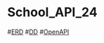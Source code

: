 # School_API_24
#[ERD](https://app.lucidchart.com/invitations/accept/2640eb4f-c341-4ccf-b16e-d105652b194d)
#[DD](https://app.lucidchart.com/invitations/accept/e8a57f4e-b58c-4d22-98ff-d0dfa9bef5df)
#[OpenAPI](https://app.swaggerhub.com/apis/chuck146/School_API/1.0.0)
